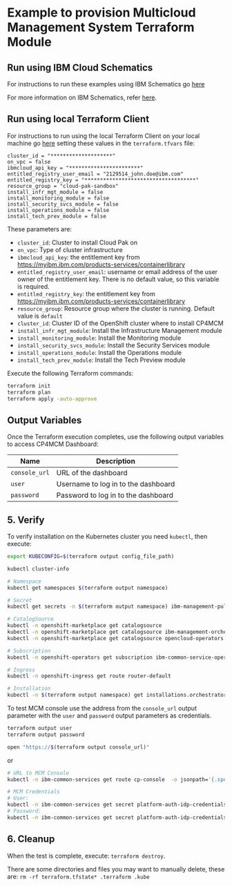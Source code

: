 # Example to provision Multicloud Management System Terraform Module

## Run using IBM Cloud Schematics

For instructions to run these examples using IBM Schematics go [here](../Using_Schematics.md)

For more information on IBM Schematics, refer [here](https://cloud.ibm.com/docs/schematics?topic=schematics-get-started-terraform).

## Run using local Terraform Client

For instructions to run using the local Terraform Client on your local machine go [here](../Using_Terraform.md)
setting these values in the `terraform.tfvars` file:

```hcl
cluster_id = "********************"
on_vpc = false
ibmcloud_api_key = "***********************"
entitled_registry_user_email = "2129514_john.doe@ibm.com"
entitled_registry_key = "************************************"
resource_group = "cloud-pak-sandbox"
install_infr_mgt_module = false
install_monitoring_module = false
install_security_svcs_module = false
install_operations_module = false
install_tech_prev_module = false
```

These parameters are:

- `cluster_id`: Cluster to install Cloud Pak on
- `on_vpc`: Type of cluster infrastructure
- `ibmcloud_api_key`: the entitlement key from https://myibm.ibm.com/products-services/containerlibrary
- `entitled_registry_user_email`: username or email address of the user owner of the entitlement key. There is no default value, so this variable is required.
- `entitled_registry_key`: the entitlement key from https://myibm.ibm.com/products-services/containerlibrary
- `resource_group`: Resource group where the cluster is running. Default value is `default`
- `cluster_id`: Cluster ID of the OpenShift cluster where to install CP4MCM
- `install_infr_mgt_module`: Install the Infrastructure Management module
- `install_monitoring_module`: Install the Monitoring module
- `install_security_svcs_module`: Install the Security Services module
- `install_operations_module`: Install the Operations module
- `install_tech_prev_module`: Install the Tech Preview module

Execute the following Terraform commands:

```bash
terraform init
terraform plan
terraform apply -auto-approve
```

## Output Variables

Once the Terraform execution completes, use the following output variables to access CP4MCM Dashboard:

| Name        | Description                                                     |
| ----------- | --------------------------------------------------------------- |
| `console_url`  | URL of the dashboard                                     |
| `user`      | Username to log in to the dashboard                       |
| `password`  | Password to log in to the dashboard                       |

## 5. Verify

To verify installation on the Kubernetes cluster you need `kubectl`, then execute:

```bash
export KUBECONFIG=$(terraform output config_file_path)

kubectl cluster-info

# Namespace
kubectl get namespaces $(terraform output namespace)

# Secret
kubectl get secrets -n $(terraform output namespace) ibm-management-pull-secret -o yaml

# CatalogSource
kubectl -n openshift-marketplace get catalogsource
kubectl -n openshift-marketplace get catalogsource ibm-management-orchestrator
kubectl -n openshift-marketplace get catalogsource opencloud-operators

# Subscription
kubectl -n openshift-operators get subscription ibm-common-service-operator-stable-v1-opencloud-operators-openshift-marketplace ibm-management-orchestrator operand-deployment-lifecycle-manager-app

# Ingress
kubectl -n openshift-ingress get route router-default

# Installation
kubectl -n $(terraform output namespace) get installations.orchestrator.management.ibm.com ibm-management
```

To test MCM console use the address from the `console_url` output parameter with the `user` and `password` output parameters as credentials.

```bash
terraform output user
terraform output password

open "https://$(terraform output console_url)"
```

or

```bash
# URL to MCM Console
kubectl -n ibm-common-services get route cp-console  -o jsonpath='{.spec.host}'

# MCM Credentials
# User:
kubectl -n ibm-common-services get secret platform-auth-idp-credentials -o jsonpath='{.data.admin_username}' | base64 -d
# Password:
kubectl -n ibm-common-services get secret platform-auth-idp-credentials -o jsonpath='{.data.admin_password}' | base64 -d
```

## 6. Cleanup

When the test is complete, execute: `terraform destroy`.

There are some directories and files you may want to manually delete, these are: `rm -rf terraform.tfstate* .terraform .kube`
